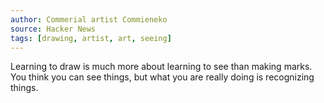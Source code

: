 ```yaml
---
author: Commerial artist Commieneko
source: Hacker News
tags: [drawing, artist, art, seeing]
---
```

Learning to draw is much more about learning to see than making marks. You think you can see things, but what you are really doing is recognizing things.